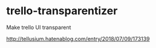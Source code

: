 # trello-transparentizer
Make trello UI transparent

http://tellusium.hatenablog.com/entry/2018/07/09/173139

